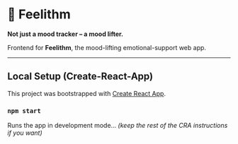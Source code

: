 # 🌈 Feelithm

**Not just a mood tracker – a mood lifter.**

Frontend for **Feelithm**, the mood-lifting emotional-support web app.

---

## Local Setup (Create-React-App)

This project was bootstrapped with [Create React App](https://github.com/facebook/create-react-app).

### `npm start`
Runs the app in development mode… *(keep the rest of the CRA instructions if you want)*
